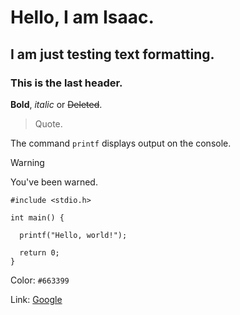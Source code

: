 # Hello, I am Isaac.

## I am just testing text formatting.

### This is the last header.

**Bold**, _italic_ or ~~Deleted~~.

> Quote.

The command `printf` displays output on the console.

> [!WARNING]
> You've been warned.

```
#include <stdio.h>

int main() {

  printf("Hello, world!");

  return 0;
}
```

Color: `#663399`

Link: [Google](https://www.google.com)
